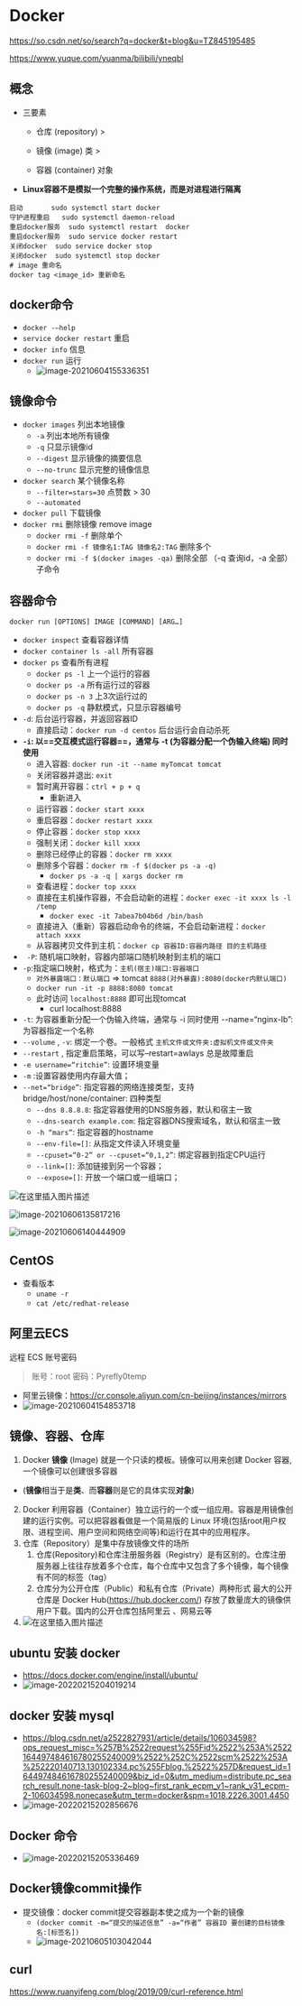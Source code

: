 # Docker

https://so.csdn.net/so/search?q=docker&t=blog&u=TZ845195485

https://www.yuque.com/yuanma/bilibili/yneqbl

## 概念

* 三要素

  * 仓库 (repository) >

  * 镜像 (image) 类 >

  * 容器 (container) 对象

    

* **Linux容器不是模拟一个完整的操作系统，而是对进程进行隔离**

```shell
启动       sudo systemctl start docker
守护进程重启   sudo systemctl daemon-reload
重启docker服务  sudo systemctl restart  docker
重启docker服务  sudo service docker restart
关闭docker  sudo service docker stop   
关闭docker  sudo systemctl stop docker
# image 重命名
docker tag <image_id> 重新命名
```

## docker命令

- `docker -–help`
- `service docker restart` 重启
- `docker info` 信息
- `docker run` 运行
  - ![image-20210604155336351](https://raw.githubusercontent.com/TWDH/Leetcode-From-Zero/pictures/img/image-20210604155336351.png)

## 镜像命令

* `docker images` 列出本地镜像
  * `-a` 列出本地所有镜像
  * `-q` 只显示镜像id
  * `--digest` 显示镜像的摘要信息
  * `--no-trunc` 显示完整的镜像信息
* `docker search` 某个镜像名称
  * `--filter=stars=30` 点赞数 > 30
  * `--automated`
* `docker pull` 下载镜像
* `docker rmi` 删除镜像 remove image
  * `docker rmi -f` 删除单个
  * `docker rmi -f 镜像名1:TAG 镜像名2:TAG` 删除多个
  * `docker rmi -f $(docker images -qa)` 删除全部 （-q 查询id，-a 全部）子命令

## 容器命令

`docker run [OPTIONS] IMAGE [COMMAND] [ARG…]`

- `docker inspect` 查看容器详情
- `docker container ls -all` 所有容器
- `docker ps` 查看所有进程
  - `docker ps -l` 上一个运行的容器
  - `docker ps -a` 所有运行过的容器
  - `docker ps -n 3` 上3次运行过的
  - `docker ps -q` 静默模式，只显示容器编号
- `-d`: 后台运行容器，并返回容器ID
  - 直接启动：`docker run -d centos` 后台运行会自动杀死
- **`-i`: 以==交互模式运行容器==，通常与 -t (为容器分配一个伪输入终端) 同时使用**
  - 进入容器: `docker run -it --name myTomcat tomcat`
  - 关闭容器并退出: `exit`
  - 暂时离开容器：`ctrl + p + q`
    - 重新进入
  - 运行容器：`docker start xxxx`
  - 重启容器：`docker restart xxxx`
  - 停止容器：`docker stop xxxx`
  - 强制关闭：`docker kill xxxx`
  - 删除已经停止的容器：`docker rm xxxx`
  - 删除多个容器：`docker rm -f $(docker ps -a -q)`
    - `docker ps -a -q | xargs docker rm`
  - 查看进程：`docker top xxxx`
  - 直接在主机操作容器，不会启动新的进程：`docker exec -it xxxx ls -l /temp`
    - `docker exec -it 7abea7b04b6d /bin/bash`
  - 直接进入（重新）容器启动命令的终端，不会启动新进程：`docker attach xxxx`
  - 从容器拷贝文件到主机：`docker cp 容器ID:容器内路径 目的主机路径`
- ` -P`: 随机端口映射，容器内部端口随机映射到主机的端口
- `-p`:指定端口映射，格式为：`主机(宿主)端口:容器端口`
  - `对外暴露端口：默认端口` => tomcat `8888(对外暴露):8080(docker内默认端口)`
  - `docker run -it -p 8888:8080 tomcat`
  - 此时访问 `localhost:8888` 即可出现tomcat
    - curl localhost:8888
-  `-t`: 为容器重新分配一个伪输入终端，通常与 -i 同时使用 --name=“nginx-lb”:为容器指定一个名称
-  `--volume` , `-v`: 绑定一个卷。一般格式 `主机文件或文件夹:虚拟机文件或文件夹`
-  `--restart` , 指定重启策略，可以写–restart=awlays 总是故障重启
- `-e username=“ritchie”`: 设置环境变量
- `-m` :设置容器使用内存最大值；
- `--net=“bridge”`: 指定容器的网络连接类型，支持 bridge/host/none/container: 四种类型
  - `--dns 8.8.8.8`: 指定容器使用的DNS服务器，默认和宿主一致
  - `--dns-search example.com`: 指定容器DNS搜索域名，默认和宿主一致
  - `-h “mars”`: 指定容器的hostname
  - `--env-file=[]`: 从指定文件读入环境变量
  - `--cpuset=“0-2” or --cpuset=“0,1,2”`: 绑定容器到指定CPU运行
  - `--link=[]`: 添加链接到另一个容器；
  - `--expose=[]`: 开放一个端口或一组端口；

![在这里插入图片描述](https://img-blog.csdnimg.cn/20201118115212354.png?x-oss-process=image/watermark,type_ZmFuZ3poZW5naGVpdGk,shadow_10,text_aHR0cHM6Ly9ibG9nLmNzZG4ubmV0L1RaODQ1MTk1NDg1,size_16,color_FFFFFF,t_70#pic_center)

![image-20210606135817216](https://raw.githubusercontent.com/TWDH/Leetcode-From-Zero/pictures/img/image-20210606135817216.png)

![image-20210606140444909](https://raw.githubusercontent.com/TWDH/Leetcode-From-Zero/pictures/img/image-20210606140444909.png)

## CentOS

* 查看版本
  * `uname -r`
  * `cat /etc/redhat-release`

## 阿里云ECS

远程 ECS 账号密码

> 账号：root
> 密码：Pyrefly0temp

* 阿里云镜像：https://cr.console.aliyun.com/cn-beijing/instances/mirrors
* ![image-20210604154853718](https://raw.githubusercontent.com/TWDH/Leetcode-From-Zero/pictures/img/image-20210604154853718.png)

## 镜像、容器、仓库

1.  Docker **镜像** (Image) 就是一个只读的模板。镜像可以用来创建 Docker 容器,一个镜像可以创建很多容器
   - (**镜像**相当于是**类**、而**容器**则是它的具体实现**对象**)
2. Docker 利用容器（Container）独立运行的一个或一组应用。容器是用镜像创建的运行实例。可以把容器看做是一个简易版的 Linux 环境(包括root用户权限、进程空间、用户空间和网络空间等)和运行在其中的应用程序。
3. 仓库（Repository）是集中存放镜像文件的场所
   1. 仓库(Repository)和仓库注册服务器（Registry）是有区别的。仓库注册服务器上往往存放着多个仓库，每个仓库中又包含了多个镜像，每个镜像有不同的标签（tag）
   2. 仓库分为公开仓库（Public）和私有仓库（Private）两种形式
      最大的公开仓库是 Docker Hub(https://hub.docker.com/)
      存放了数量庞大的镜像供用户下载。国内的公开仓库包括阿里云 、网易云等
4. ![在这里插入图片描述](https://img-blog.csdnimg.cn/20210411105006947.png?x-oss-process=image/watermark,type_ZmFuZ3poZW5naGVpdGk,shadow_10,text_aHR0cHM6Ly9ibG9nLmNzZG4ubmV0L1RaODQ1MTk1NDg1,size_16,color_FFFFFF,t_70)



## ubuntu 安装 docker

- https://docs.docker.com/engine/install/ubuntu/
- ![image-20220215204019214](https://raw.githubusercontent.com/TWDH/Leetcode-From-Zero/pictures/img/image-20220215204019214.png)

## docker 安装 mysql

- https://blog.csdn.net/a2522827931/article/details/106034598?ops_request_misc=%257B%2522request%255Fid%2522%253A%2522164497484616780255240009%2522%252C%2522scm%2522%253A%252220140713.130102334.pc%255Fblog.%2522%257D&request_id=164497484616780255240009&biz_id=0&utm_medium=distribute.pc_search_result.none-task-blog-2~blog~first_rank_ecpm_v1~rank_v31_ecpm-2-106034598.nonecase&utm_term=docker&spm=1018.2226.3001.4450
- ![image-20220215202856676](https://raw.githubusercontent.com/TWDH/Leetcode-From-Zero/pictures/img/image-20220215202856676.png)

## Docker 命令

- ![image-20220215205336469](https://raw.githubusercontent.com/TWDH/Leetcode-From-Zero/pictures/img/image-20220215205336469.png)

## Docker镜像commit操作

- 提交镜像：docker commit提交容器副本使之成为一个新的镜像
  - `(docker commit -m=“提交的描述信息” -a=“作者” 容器ID 要创建的目标镜像名:[标签名])`
  - ![image-20210605103042044](https://raw.githubusercontent.com/TWDH/Leetcode-From-Zero/pictures/img/image-20210605103042044.png)



## curl

https://www.ruanyifeng.com/blog/2019/09/curl-reference.html















